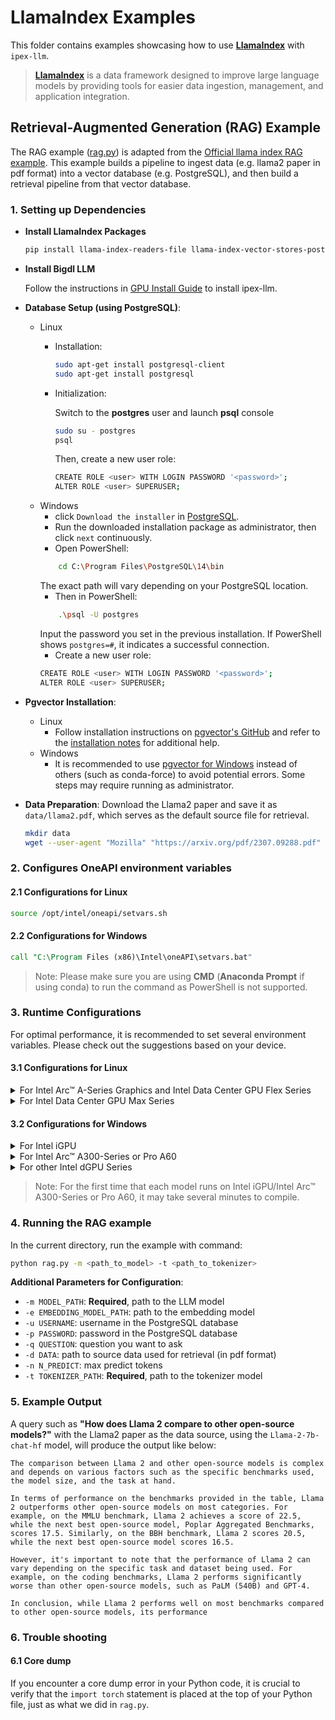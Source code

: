 # LlamaIndex Examples


This folder contains examples showcasing how to use [**LlamaIndex**](https://github.com/run-llama/llama_index) with `ipex-llm`.
> [**LlamaIndex**](https://github.com/run-llama/llama_index) is a data framework designed to improve large language models by providing tools for easier data ingestion, management, and application integration. 


## Retrieval-Augmented Generation (RAG) Example
The RAG example ([rag.py](./rag.py)) is adapted from the [Official llama index RAG example](https://docs.llamaindex.ai/en/stable/examples/low_level/oss_ingestion_retrieval.html). This example builds a pipeline to ingest data (e.g. llama2 paper in pdf format) into a vector database (e.g. PostgreSQL), and then build a retrieval pipeline from that vector database. 



### 1. Setting up Dependencies 

* **Install LlamaIndex Packages**
    ```bash
    pip install llama-index-readers-file llama-index-vector-stores-postgres llama-index-embeddings-huggingface
    ```
* **Install Bigdl LLM**

    Follow the instructions in [GPU Install Guide](https://ipex-llm.readthedocs.io/en/latest/doc/LLM/Overview/install_gpu.html) to install ipex-llm.

* **Database Setup (using PostgreSQL)**:
    * Linux
        * Installation: 
            ```bash
            sudo apt-get install postgresql-client
            sudo apt-get install postgresql
            ```
        * Initialization:
            
            Switch to the **postgres** user and launch **psql** console
            ```bash
            sudo su - postgres
            psql
            ```
            
            Then, create a new user role:
            ```bash
            CREATE ROLE <user> WITH LOGIN PASSWORD '<password>';
            ALTER ROLE <user> SUPERUSER;    
            ```
    * Windows
        * click `Download the installer` in [PostgreSQL](https://www.postgresql.org/download/windows/).  
        * Run the downloaded installation package as administrator, then click `next` continuously.  
        * Open PowerShell:
        ```bash
            cd C:\Program Files\PostgreSQL\14\bin
        ```   
        The exact path will vary depending on your PostgreSQL location.  
        * Then in PowerShell:
        ```bash
            .\psql -U postgres    
        ```   
        Input the password you set in the previous installation. If PowerShell shows `postgres=#`, it indicates a successful connection.
        * Create a new user role:
        ```bash
        CREATE ROLE <user> WITH LOGIN PASSWORD '<password>';
        ALTER ROLE <user> SUPERUSER;    
        ```
* **Pgvector Installation**:
    * Linux
        * Follow installation instructions on [pgvector's GitHub](https://github.com/pgvector/pgvector) and refer to the [installation notes](https://github.com/pgvector/pgvector#installation-notes) for additional help.
    * Windows 
        * It is recommended to use [pgvector for Windows](https://github.com/pgvector/pgvector?tab=readme-ov-file#windows) instead of others (such as conda-force) to avoid potential errors. Some steps may require running as administrator.


* **Data Preparation**: Download the Llama2 paper and save it as `data/llama2.pdf`, which serves as the default source file for retrieval.
    ```bash
    mkdir data
    wget --user-agent "Mozilla" "https://arxiv.org/pdf/2307.09288.pdf" -O "data/llama2.pdf"
    ```

### 2. Configures OneAPI environment variables
#### 2.1 Configurations for Linux
```bash
source /opt/intel/oneapi/setvars.sh
```
#### 2.2 Configurations for Windows
```cmd
call "C:\Program Files (x86)\Intel\oneAPI\setvars.bat"
```
> Note: Please make sure you are using **CMD** (**Anaconda Prompt** if using conda) to run the command as PowerShell is not supported.
### 3. Runtime Configurations
For optimal performance, it is recommended to set several environment variables. Please check out the suggestions based on your device.
#### 3.1 Configurations for Linux
<details>

<summary>For Intel Arc™ A-Series Graphics and Intel Data Center GPU Flex Series</summary>

```bash
export USE_XETLA=OFF
export SYCL_PI_LEVEL_ZERO_USE_IMMEDIATE_COMMANDLISTS=1
```

</details>

<details>

<summary>For Intel Data Center GPU Max Series</summary>

```bash
export LD_PRELOAD=${LD_PRELOAD}:${CONDA_PREFIX}/lib/libtcmalloc.so
export SYCL_PI_LEVEL_ZERO_USE_IMMEDIATE_COMMANDLISTS=1
export ENABLE_SDP_FUSION=1
```
> Note: Please note that `libtcmalloc.so` can be installed by `conda install -c conda-forge -y gperftools=2.10`.
</details>

#### 3.2 Configurations for Windows
<details>

<summary>For Intel iGPU</summary>

```cmd
set SYCL_CACHE_PERSISTENT=1
set BIGDL_LLM_XMX_DISABLED=1
```

</details>

<details>

<summary>For Intel Arc™ A300-Series or Pro A60</summary>

```cmd
set SYCL_CACHE_PERSISTENT=1
```

</details>

<details>

<summary>For other Intel dGPU Series</summary>

There is no need to set further environment variables.

</details>

> Note: For the first time that each model runs on Intel iGPU/Intel Arc™ A300-Series or Pro A60, it may take several minutes to compile.


### 4. Running the RAG example

In the current directory, run the example with command:

```bash
python rag.py -m <path_to_model> -t <path_to_tokenizer>
```
**Additional Parameters for Configuration**:
- `-m MODEL_PATH`: **Required**, path to the LLM model
- `-e EMBEDDING_MODEL_PATH`: path to the embedding model
- `-u USERNAME`: username in the PostgreSQL database
- `-p PASSWORD`: password in the PostgreSQL database
- `-q QUESTION`: question you want to ask
- `-d DATA`: path to source data used for retrieval (in pdf format)
- `-n N_PREDICT`: max predict tokens
- `-t TOKENIZER_PATH`: **Required**, path to the tokenizer model

### 5. Example Output

A query such as **"How does Llama 2 compare to other open-source models?"** with the Llama2 paper as the data source, using the `Llama-2-7b-chat-hf` model, will produce the output like below:

```
The comparison between Llama 2 and other open-source models is complex and depends on various factors such as the specific benchmarks used, the model size, and the task at hand.

In terms of performance on the benchmarks provided in the table, Llama 2 outperforms other open-source models on most categories. For example, on the MMLU benchmark, Llama 2 achieves a score of 22.5, while the next best open-source model, Poplar Aggregated Benchmarks, scores 17.5. Similarly, on the BBH benchmark, Llama 2 scores 20.5, while the next best open-source model scores 16.5.

However, it's important to note that the performance of Llama 2 can vary depending on the specific task and dataset being used. For example, on the coding benchmarks, Llama 2 performs significantly worse than other open-source models, such as PaLM (540B) and GPT-4.

In conclusion, while Llama 2 performs well on most benchmarks compared to other open-source models, its performance
```

### 6. Trouble shooting
#### 6.1 Core dump
If you encounter a core dump error in your Python code, it is crucial to verify that the `import torch` statement is placed at the top of your Python file, just as what we did in `rag.py`.